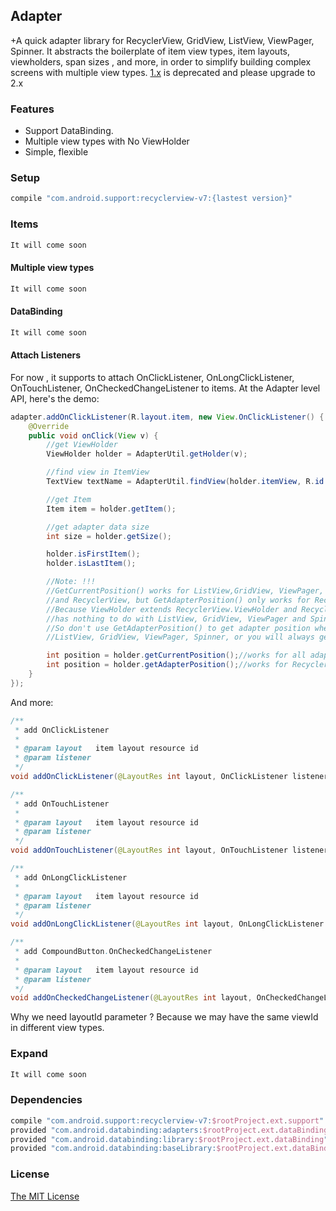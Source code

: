 ## Adapter

+A quick adapter library for RecyclerView, GridView, ListView, ViewPager, Spinner. It abstracts the boilerplate of item view types, item layouts, viewholders, span sizes , and more, in order to simplify building complex screens with multiple view types. [1.x](https://github.com/thepacific/adapter/blob/master/README-old.md) is deprecated and please upgrade to 2.x

### Features
+ Support DataBinding.
+ Multiple view types with No ViewHolder
+ Simple, flexible 

### Setup
```groovy
compile "com.android.support:recyclerview-v7:{lastest version}"
```

### Items
```java
It will come soon
```

#### Multiple view types
```groovy
It will come soon
```

#### DataBinding
```java
It will come soon
```

#### Attach Listeners
For now , it supports to attach OnClickListener, OnLongClickListener, OnTouchListener, OnCheckedChangeListener to items. At the Adapter level API, here's the demo:

```java
adapter.addOnClickListener(R.layout.item, new View.OnClickListener() {
    @Override
    public void onClick(View v) {
        //get ViewHolder
        ViewHolder holder = AdapterUtil.getHolder(v);

        //find view in ItemView
        TextView textName = AdapterUtil.findView(holder.itemView, R.id.text_name);

        //get Item
        Item item = holder.getItem();

        //get adapter data size
        int size = holder.getSize();

        holder.isFirstItem();
        holder.isLastItem();

        //Note: !!!
        //GetCurrentPosition() works for ListView,GridView, ViewPager, Spinner
        //and RecyclerView, but GetAdapterPosition() only works for RecyclerView. Why?
        //Because ViewHolder extends RecyclerView.ViewHolder and RecyclerView.ViewHolder
        //has nothing to do with ListView, GridView, ViewPager and Spinner.
        //So don't use GetAdapterPosition() to get adapter position when you are using
        //ListView, GridView, ViewPager, Spinner, or you will always get 0

        int position = holder.getCurrentPosition();//works for all adapter views
        int position = holder.getAdapterPosition();//works for RecyclerView
    }
});
```

And more:
```java
/**
 * add OnClickListener
 *
 * @param layout   item layout resource id
 * @param listener
 */
void addOnClickListener(@LayoutRes int layout, OnClickListener listener);

/**
 * add OnTouchListener
 *
 * @param layout   item layout resource id
 * @param listener
 */
void addOnTouchListener(@LayoutRes int layout, OnTouchListener listener);

/**
 * add OnLongClickListener
 *
 * @param layout   item layout resource id
 * @param listener
 */
void addOnLongClickListener(@LayoutRes int layout, OnLongClickListener listener);

/**
 * add CompoundButton.OnCheckedChangeListener
 *
 * @param layout   item layout resource id
 * @param listener
 */
void addOnCheckedChangeListener(@LayoutRes int layout, OnCheckedChangeListener listener);
```
Why we need layoutId parameter ? Because we may have the same viewId in different view types.

### Expand
```java
It will come soon
```

### Dependencies
```groovy
compile "com.android.support:recyclerview-v7:$rootProject.ext.support"
provided "com.android.databinding:adapters:$rootProject.ext.dataBinding"
provided "com.android.databinding:library:$rootProject.ext.dataBinding"
provided "com.android.databinding:baseLibrary:$rootProject.ext.dataBindingBaseLibrary"
```

### License  
[The MIT License ](https://opensource.org/licenses/MIT)
